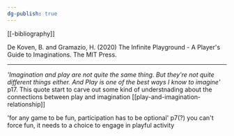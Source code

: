 ```yaml
---
dg-publish: true
---
```

[[-bibliography]]

De Koven, B. and Gramazio, H. (2020) The Infinite Playground - A Player's Guide to Imaginations. The MIT Press.

---

_'Imagination and play are not quite the same thing. But they're not quite different things either. And Play is one of the best ways I know to imagine'_ p17. This quote start to carve out some kind of understnading about the connections between play and imagination [[play-and-imagination-relationship]]

'for any game to be fun, participation has to be optional' p7(?) you can't force fun, it needs to a choice to engage in playful activity